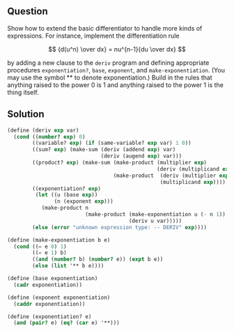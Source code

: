Question
---
Show how to extend the basic differentiator to handle more kinds of expressions. For instance, implement the differentiation rule

$$
    {d(u^n) \over dx} = nu^{n-1}{du \over dx}
$$

by adding a new clause to the `deriv` program and defining appropriate procedures `exponentiation?`, `base`, `exponent`, and `make-exponentiation`. (You may use the symbol **
to denote exponentiation.) Build in the rules that anything
raised to the power 0 is 1 and anything raised to the power
1 is the thing itself.

Solution
---
```scheme
(define (deriv exp var)
  (cond ((number? exp) 0)
        ((variable? exp) (if (same-variable? exp var) 1 0))
        ((sum? exp) (make-sum (deriv (addend exp) var)
                              (deriv (augend exp) var)))
        ((product? exp) (make-sum (make-product (multiplier exp)
                                                (deriv (multiplicand exp) var))
                                  (make-product  (deriv (multiplier exp) var)
                                                 (multiplicand exp))))
        ((exponentiation? exp)
         (let ((u (base exp))
               (n (exponent exp)))
           (make-product n
                         (make-product (make-exponentiation u (- n 1))
                                       (deriv u var)))))
        (else (error "unknown expression type: -- DERIV" exp))))

(define (make-exponentiation b e)
  (cond ((= e 0) 1)
        ((= e 1) b)
        ((and (number? b) (number? e)) (expt b e))
        (else (list '** b e))))

(define (base exponentiation)
  (cadr exponentiation))

(define (exponent exponentiation)
  (caddr exponentiation))

(define (exponentiation? e)
  (and (pair? e) (eq? (car e) '**)))
```